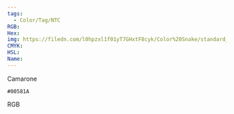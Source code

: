 ```yaml
---
tags:
  - Color/Tag/NTC
RGB:
Hex:
img: https://filedn.com/l0hpzxl1f01yT7GHxtF8cyk/Color%20Snake/standard_csv_to_svg/%23/00581A.svg
CMYK:
HSL:
Name:
---
```

Camarone
```palette
#00581A
```
RGB
